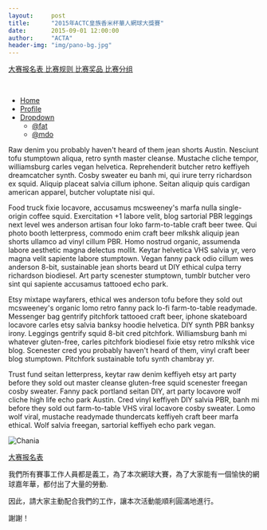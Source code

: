 ```yaml
---
layout:     post
title:      "2015年ACTC皇族香米杯華人網球大獎賽"
date:       2015-09-01 12:00:00
author:     "ACTA"
header-img: "img/pano-bg.jpg"
---
```

<p class="text-center">
    <a href="{{ site.baseurl }}/0.register/" class="btn btn-success btn-lg active" role="button"> 大赛报名表 </a>
    <a href="{{ site.baseurl }}/2015/08/31/2015-comp-rule/" class="btn btn-primary btn-lg active" role="button"> 比赛规则 </a>
    <a href="#" class="btn btn-info btn-lg disabled" role="button"> 比赛奖品 </a>
    <a href="#" class="btn btn-warning btn-lg disabled" role="button"> 比赛分组 </a>
</p>

<br>

<div class="bs-example bs-example-tabs" data-example-id="togglable-tabs">
    <ul id="myTabs" class="nav nav-tabs" role="tablist">
      <li role="presentation" class="active"><a href="#home" id="home-tab" role="tab" data-toggle="tab" aria-controls="home" aria-expanded="true">Home</a></li>
      <li role="presentation"><a href="#profile" role="tab" id="profile-tab" data-toggle="tab" aria-controls="profile">Profile</a></li>
      <li role="presentation" class="dropdown">
        <a href="#" id="myTabDrop1" class="dropdown-toggle" data-toggle="dropdown" aria-controls="myTabDrop1-contents">Dropdown <span class="caret"></span></a>
        <ul class="dropdown-menu" aria-labelledby="myTabDrop1" id="myTabDrop1-contents">
          <li><a href="#dropdown1" role="tab" id="dropdown1-tab" data-toggle="tab" aria-controls="dropdown1">@fat</a></li>
          <li><a href="#dropdown2" role="tab" id="dropdown2-tab" data-toggle="tab" aria-controls="dropdown2">@mdo</a></li>
        </ul>
      </li>
    </ul>
    <div id="myTabContent" class="tab-content">
      <div role="tabpanel" class="tab-pane fade in active" id="home" aria-labelledBy="home-tab">
        <p>Raw denim you probably haven't heard of them jean shorts Austin. Nesciunt tofu stumptown aliqua, retro synth master cleanse. Mustache cliche tempor, williamsburg carles vegan helvetica. Reprehenderit butcher retro keffiyeh dreamcatcher synth. Cosby sweater eu banh mi, qui irure terry richardson ex squid. Aliquip placeat salvia cillum iphone. Seitan aliquip quis cardigan american apparel, butcher voluptate nisi qui.</p>
      </div>
      <div role="tabpanel" class="tab-pane fade" id="profile" aria-labelledBy="profile-tab">
        <p>Food truck fixie locavore, accusamus mcsweeney's marfa nulla single-origin coffee squid. Exercitation +1 labore velit, blog sartorial PBR leggings next level wes anderson artisan four loko farm-to-table craft beer twee. Qui photo booth letterpress, commodo enim craft beer mlkshk aliquip jean shorts ullamco ad vinyl cillum PBR. Homo nostrud organic, assumenda labore aesthetic magna delectus mollit. Keytar helvetica VHS salvia yr, vero magna velit sapiente labore stumptown. Vegan fanny pack odio cillum wes anderson 8-bit, sustainable jean shorts beard ut DIY ethical culpa terry richardson biodiesel. Art party scenester stumptown, tumblr butcher vero sint qui sapiente accusamus tattooed echo park.</p>
      </div>
      <div role="tabpanel" class="tab-pane fade" id="dropdown1" aria-labelledBy="dropdown1-tab">
        <p>Etsy mixtape wayfarers, ethical wes anderson tofu before they sold out mcsweeney's organic lomo retro fanny pack lo-fi farm-to-table readymade. Messenger bag gentrify pitchfork tattooed craft beer, iphone skateboard locavore carles etsy salvia banksy hoodie helvetica. DIY synth PBR banksy irony. Leggings gentrify squid 8-bit cred pitchfork. Williamsburg banh mi whatever gluten-free, carles pitchfork biodiesel fixie etsy retro mlkshk vice blog. Scenester cred you probably haven't heard of them, vinyl craft beer blog stumptown. Pitchfork sustainable tofu synth chambray yr.</p>
      </div>
      <div role="tabpanel" class="tab-pane fade" id="dropdown2" aria-labelledBy="dropdown2-tab">
        <p>Trust fund seitan letterpress, keytar raw denim keffiyeh etsy art party before they sold out master cleanse gluten-free squid scenester freegan cosby sweater. Fanny pack portland seitan DIY, art party locavore wolf cliche high life echo park Austin. Cred vinyl keffiyeh DIY salvia PBR, banh mi before they sold out farm-to-table VHS viral locavore cosby sweater. Lomo wolf viral, mustache readymade thundercats keffiyeh craft beer marfa ethical. Wolf salvia freegan, sartorial keffiyeh echo park vegan.</p>
      </div>
    </div>
  </div><!-- /example -->


<img class="img-responsive" src="{{ site.baseurl }}/img/2015-poster.jpg" alt="Chania"  align="middle" />

<br>

<p class="text-center">
<a href="{{ site.baseurl }}/0.register/" class="btn btn-success btn-lg active"> 大赛报名表 </a>
</p>

<p>我們所有賽事工作人員都是義工，為了本次網球大賽，為了大家能有一個愉快的網球嘉年華，都付出了大量的勞動.</p>
<p>因此，請大家主動配合我們的工作，讓本次活動能順利圓滿地進行。</p>
<p>謝謝！</p>
